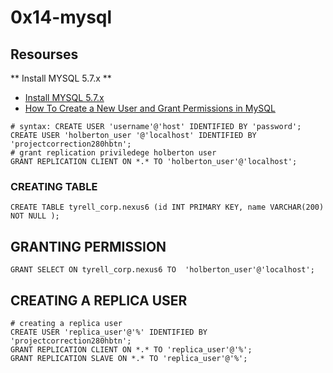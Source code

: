 # 0x14-mysql


## Resourses
 ** Install MYSQL 5.7.x **
- [Install MYSQL 5.7.x](https://www.vultr.com/docs/how-to-install-mysql-5-7-on-ubuntu-20-04/)
- [How To Create a New User and Grant Permissions in MySQL](https://www.digitalocean.com/community/tutorials/how-to-create-a-new-user-and-grant-permissions-in-mysql)
```
# syntax: CREATE USER 'username'@'host' IDENTIFIED BY 'password';
CREATE USER 'holberton_user '@'localhost' IDENTIFIED BY 'projectcorrection280hbtn';
# grant replication priviledege holberton user 
GRANT REPLICATION CLIENT ON *.* TO 'holberton_user'@'localhost';
```
### CREATING TABLE
```
CREATE TABLE tyrell_corp.nexus6 (id INT PRIMARY KEY, name VARCHAR(200) NOT NULL );
```
## GRANTING PERMISSION 
```
GRANT SELECT ON tyrell_corp.nexus6 TO  'holberton_user'@'localhost';
```

## CREATING A REPLICA USER
```
# creating a replica user
CREATE USER 'replica_user'@'%' IDENTIFIED BY 'projectcorrection280hbtn';
GRANT REPLICATION CLIENT ON *.* TO 'replica_user'@'%';
GRANT REPLICATION SLAVE ON *.* TO 'replica_user'@'%';
```

